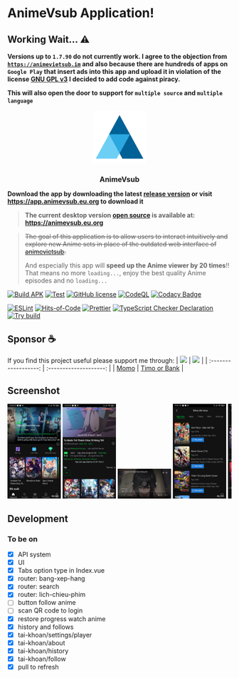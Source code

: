 # AnimeVsub Application!

## Working Wait... ⚠
**Versions up to `1.7.90` do not currently work. I agree to the objection from [`https://animevietsub.im`](https://animevietsub.im) and also because there are hundreds of apps on `Google Play` that insert ads into this app and upload it in violation of the license [GNU GPL v3](./LICENSE) I decided to add code against piracy.**

**This will also open the door to support for `multiple source` and `multiple language`**

<div style="text-align: center;">
   <img src="./meta/app_icon.svg" width="120px">
   <h1 style="font-size: 16px">AnimeVsub</h1>
</div>

**Download the app by downloading the latest [release version](https://github.com/anime-vsub/app/releases) or visit https://app.animevsub.eu.org to download it**

> **The current desktop version [open source](https://github.com/anime-vsub/desktop-web) is available at: https://animevsub.eu.org**

> ~~The goal of this application is to allow users to interact intuitively and explore new Anime sets in place of the outdated web interface of [animevietsub](https://animevietsub.pro).~~
>
> And especially this app will **speed up the Anime viewer by 20 times**!! That means no more `loading...`, enjoy the best quality Anime episodes and no `loading...`

[![Build APK](https://github.com/anime-vsub/app/actions/workflows/build-apk.yml/badge.svg)](https://github.com/anime-vsub/app/actions/workflows/build-apk.yml)
[![Test](https://github.com/anime-vsub/app/actions/workflows/test.yml/badge.svg)](https://github.com/anime-vsub/app/actions/workflows/test.yml) <!-- <img src="https://img.shields.io/github/v/release/anime-vsub/app?color=green&display_name=tag&label=APK"> -->
[![GitHub license](https://img.shields.io/github/license/anime-vsub/app)](https://github.com/anime-vsub/app/blob/main/LICENSE)
[![CodeQL](https://github.com/anime-vsub/app/actions/workflows/codeql.yml/badge.svg)](https://github.com/anime-vsub/app/actions/workflows/codeql.yml)
[![Codacy Badge](https://app.codacy.com/project/badge/Grade/e4c89bd638854ef088ad6933c582e455)](https://app.codacy.com/gh/anime-vsub/app/dashboard?utm_source=gh&utm_medium=referral&utm_content=&utm_campaign=Badge_grade)

[![ESLint](https://github.com/anime-vsub/app/actions/workflows/eslint.yml/badge.svg)](https://github.com/anime-vsub/app/actions/workflows/eslint.yml)
[![Hits-of-Code](https://hitsofcode.com/github/anime-vsub/desktop-web?branch=main)](https://hitsofcode.com/github/anime-vsub/app/view?branch=main)
[![Prettier](https://github.com/anime-vsub/app/actions/workflows/pretter.yml/badge.svg)](https://github.com/anime-vsub/app/actions/workflows/pretter.yml)
[![TypeScript Checker Declaration](https://github.com/anime-vsub/app/actions/workflows/typing.yml/badge.svg)](https://github.com/anime-vsub/app/actions/workflows/typing.yml)
[![Try build](https://github.com/anime-vsub/app/actions/workflows/try-build.yml/badge.svg)](https://github.com/anime-vsub/app/actions/workflows/try-build.yml)

## Sponsor ☕

If you find this project useful please support me through:
| [<img src="https://user-images.githubusercontent.com/45375496/209764740-d202626d-4acd-4517-a5dc-e94993eeeb0a.png" width="80" />](https://me.momo.vn/tachibshin) | [<img src="https://user-images.githubusercontent.com/45375496/210380009-53fcdbb0-f6a4-4e7f-bfc9-e59938151805.png" width="80" />](https://anime-vsub.github.io/about/sponsors) |
| :------------------: | :--------------------: |
| [Momo](https://me.momo.vn/tachibshin) | [Timo or Bank](https://anime-vsub.github.io/about/sponsors) |

## Screenshot

<!--screenshot-->
<div style="overflow-x: scroll; white-space: nowrap">
   <a href="./meta/screenshoots/Screenshot_2022-10-05-22-28-37-000_git.shin.animevsub.jpg"><img src="./meta/screenshoots/Screenshot_2022-10-05-22-28-37-000_git.shin.animevsub.jpg" width="120px"></a>
<a href="./meta/screenshoots/Screenshot_2022-10-05-22-29-39-832_git.shin.animevsub.jpg"><img src="./meta/screenshoots/Screenshot_2022-10-05-22-29-39-832_git.shin.animevsub.jpg" width="120px"></a>
<a href="./meta/screenshoots/Screenshot_2022-10-05-22-29-57-310_git.shin.animevsub.jpg"><img src="./meta/screenshoots/Screenshot_2022-10-05-22-29-57-310_git.shin.animevsub.jpg" width="120px"></a>
<a href="./meta/screenshoots/Screenshot_2022-10-05-22-31-48-569_git.shin.animevsub.jpg"><img src="./meta/screenshoots/Screenshot_2022-10-05-22-31-48-569_git.shin.animevsub.jpg" width="120px"></a>
<a href="./meta/screenshoots/Screenshot_2022-10-05-22-32-00-161_git.shin.animevsub.jpg"><img src="./meta/screenshoots/Screenshot_2022-10-05-22-32-00-161_git.shin.animevsub.jpg" width="120px"></a>
<a href="./meta/screenshoots/Screenshot_2022-10-05-22-32-11-722_git.shin.animevsub.jpg"><img src="./meta/screenshoots/Screenshot_2022-10-05-22-32-11-722_git.shin.animevsub.jpg" width="120px"></a>
<a href="./meta/screenshoots/Screenshot_2022-10-05-22-33-12-869_git.shin.animevsub.jpg"><img src="./meta/screenshoots/Screenshot_2022-10-05-22-33-12-869_git.shin.animevsub.jpg" width="120px"></a>
<a href="./meta/screenshoots/Screenshot_2022-10-06-07-26-11-027_git.shin.animevsub.jpg"><img src="./meta/screenshoots/Screenshot_2022-10-06-07-26-11-027_git.shin.animevsub.jpg" width="120px"></a>
<a href="./meta/screenshoots/Screenshot_2022-10-06-07-26-15-284_git.shin.animevsub.jpg"><img src="./meta/screenshoots/Screenshot_2022-10-06-07-26-15-284_git.shin.animevsub.jpg" width="120px"></a>
<a href="./meta/screenshoots/Screenshot_2022-10-13-17-09-06-063_git.shin.animevsub.jpg"><img src="./meta/screenshoots/Screenshot_2022-10-13-17-09-06-063_git.shin.animevsub.jpg" width="120px"></a>
<a href="./meta/screenshoots/Screenshot_2022-10-13-17-09-13-504_git.shin.animevsub.jpg"><img src="./meta/screenshoots/Screenshot_2022-10-13-17-09-13-504_git.shin.animevsub.jpg" width="120px"></a>
</div>
<!--/screenshot-->

## Development

### To be on

- [x] API system
- [x] UI
- [x] Tabs option type in Index.vue
- [x] router: bang-xep-hang
- [x] router: search
- [x] router: lich-chieu-phim
- [ ] button follow anime
- [ ] scan QR code to login
- [x] restore progress watch anime
- [x] history and follows
- [x] tai-khoan/settings/player
- [x] tai-khoan/about
- [x] tai-khoan/history
- [x] tai-khoan/follow
- [x] pull to refresh
